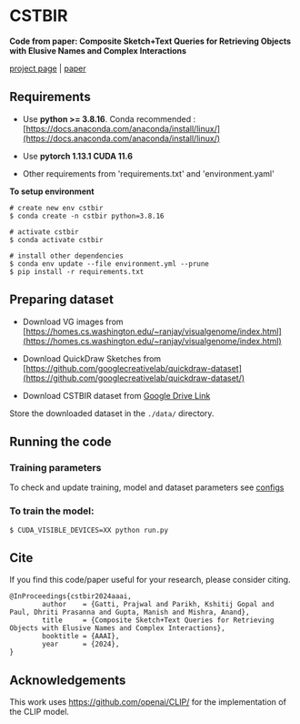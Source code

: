 # CSTBIR
**Code from paper: Composite Sketch+Text Queries for Retrieving Objects with Elusive Names and Complex Interactions**

[project page](https://vl2g.github.io/projects/cstbir/) | [paper](https://vl2g.github.io/projects/cstbir/resources/paper.pdf)

## Requirements
* Use **python >= 3.8.16**. Conda recommended : [https://docs.anaconda.com/anaconda/install/linux/](https://docs.anaconda.com/anaconda/install/linux/)

* Use **pytorch 1.13.1 CUDA 11.6**

* Other requirements from 'requirements.txt' and 'environment.yaml'

**To setup environment**
```
# create new env cstbir
$ conda create -n cstbir python=3.8.16
```

```
# activate cstbir
$ conda activate cstbir
```

```
# install other dependencies
$ conda env update --file environment.yml --prune
$ pip install -r requirements.txt
```

## Preparing dataset
- Download VG images from [https://homes.cs.washington.edu/~ranjay/visualgenome/index.html](https://homes.cs.washington.edu/~ranjay/visualgenome/index.html)

- Download QuickDraw Sketches from [https://github.com/googlecreativelab/quickdraw-dataset](https://github.com/googlecreativelab/quickdraw-dataset/)

- Download CSTBIR dataset from [Google Drive Link](https://drive.google.com/drive/folders/1UgAZc5rtbO0MQ37WHS4hGQhXlqMPT6Lg?usp=sharing)

Store the downloaded dataset in the `./data/` directory.

## Running the code

### Training parameters
To check and update training, model and dataset parameters see [configs](config.yaml)

### To train the model: 
```
$ CUDA_VISIBLE_DEVICES=XX python run.py
```

## Cite
If you find this code/paper  useful for your research, please consider citing.
```
@InProceedings{cstbir2024aaai,
        author    = {Gatti, Prajwal and Parikh, Kshitij Gopal and Paul, Dhriti Prasanna and Gupta, Manish and Mishra, Anand},
        title     = {Composite Sketch+Text Queries for Retrieving Objects with Elusive Names and Complex Interactions},
        booktitle = {AAAI},
        year      = {2024},
}   
```

## Acknowledgements
This work uses https://github.com/openai/CLIP/ for the implementation of the CLIP model.
